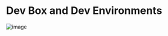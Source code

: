 # Dev Box and Dev Environments

![image](https://github.com/dstamand-msft/AzureDevBoxDevEnvironments/media/DevBox-Creation.png)
